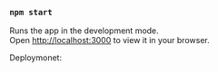 

### `npm start`

Runs the app in the development mode.\
Open [http://localhost:3000](http://localhost:3000) to view it in your browser.

Deploymonet: 

